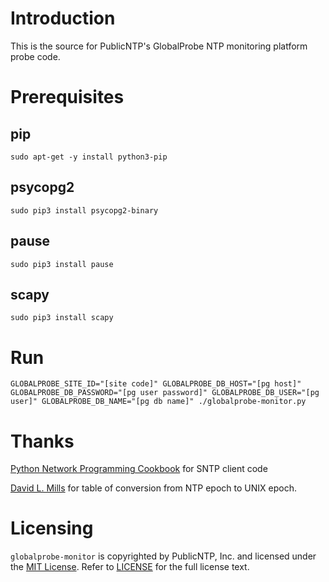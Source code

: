 # Introduction

This is the source for PublicNTP's GlobalProbe NTP monitoring platform probe code.

# Prerequisites

## pip

    sudo apt-get -y install python3-pip

## psycopg2

    sudo pip3 install psycopg2-binary

## pause

    sudo pip3 install pause

## scapy

    sudo pip3 install scapy

# Run

    GLOBALPROBE_SITE_ID="[site code]" GLOBALPROBE_DB_HOST="[pg host]" GLOBALPROBE_DB_PASSWORD="[pg user password]" GLOBALPROBE_DB_USER="[pg user]" GLOBALPROBE_DB_NAME="[pg db name]" ./globalprobe-monitor.py


# Thanks

[Python Network Programming Cookbook](https://www.packtpub.com/networking-and-servers/python-network-programming-cookbook-second-edition) for SNTP client code

[David L. Mills](https://www.eecis.udel.edu/~mills/y2k.html) for table of conversion from NTP epoch to UNIX epoch.

# Licensing

`globalprobe-monitor` is copyrighted by PublicNTP, Inc. and licensed under the
[MIT License](https://en.wikipedia.org/wiki/MIT_License). Refer to
[LICENSE](https://github.com/PublicNTP/globalprobe-monitor/blob/master/LICENSE)
for the full license text.

